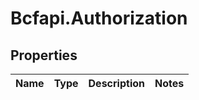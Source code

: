 # Bcfapi.Authorization

## Properties
Name | Type | Description | Notes
------------ | ------------- | ------------- | -------------


